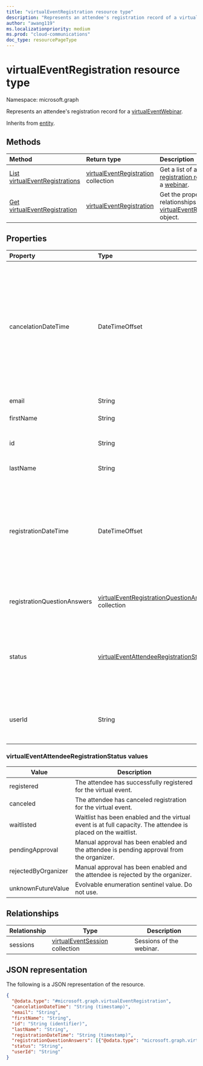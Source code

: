 ```yaml
---
title: "virtualEventRegistration resource type"
description: "Represents an attendee's registration record of a virtual event."
author: "awang119"
ms.localizationpriority: medium
ms.prod: "cloud-communications"
doc_type: resourcePageType
---
```


# virtualEventRegistration resource type

Namespace: microsoft.graph

Represents an attendee's registration record for a [virtualEventWebinar](../resources/virtualeventwebinar.md).

Inherits from [entity](../resources/entity.md).

## Methods

|Method|Return type|Description|
|:---|:---|:---|
|[List virtualEventRegistrations](../api/virtualeventregistration-list.md)|[virtualEventRegistration](../resources/virtualeventregistration.md) collection|Get a list of all [registration records](../resources/virtualeventregistration.md) of a [webinar](../resources/virtualeventwebinar.md).|
|[Get virtualEventRegistration](../api/virtualeventregistration-get.md)|[virtualEventRegistration](../resources/virtualeventregistration.md)|Get the properties and relationships of a [virtualEventRegistration](../resources/virtualeventregistration.md) object.|

## Properties

|Property|Type|Description|
|:---|:---|:---|
|cancelationDateTime|DateTimeOffset|Date and time when the registrant cancels their registration for the virtual event. Only appears when applicable. The Timestamp type represents date and time information using ISO 8601 format and is always in UTC time. For example, midnight UTC on Jan 1, 2014 is `2014-01-01T00:00:00Z`.|
|email|String|Email address of the registrant.|
|firstName|String|First name of the registrant.|
|id|String|Unique identifier of the registrant. Read-only. Inherited from [entity](../resources/entity.md).|
|lastName|String|Last name of the registrant.|
|registrationDateTime|DateTimeOffset|Date and time when the registrant registers for the virtual event. The Timestamp type represents date and time information using ISO 8601 format and is always in UTC time. For example, midnight UTC on Jan 1, 2014 is `2014-01-01T00:00:00Z`.|
|registrationQuestionAnswers|[virtualEventRegistrationQuestionAnswer](../resources/virtualeventregistrationquestionanswer.md) collection|The registrant's answer to the registration questions.|
|status|[virtualEventAttendeeRegistrationStatus](#virtualeventattendeeregistrationstatus-values)|Registration status of the registrant. Read-only. Possible values are: `registered`, `canceled`, `waitlisted`, `pendingApproval`, `rejectedByOrganizer`, `unknownFutureValue`.  |
|userId|String|The registrant's ID in Microsoft Entra ID. Only appears when the registrant is registered in Microsoft Entra ID.|

### virtualEventAttendeeRegistrationStatus values

| Value | Description |
| ----- | ----------- |
| registered | The attendee has successfully registered for the virtual event. |
| canceled | The attendee has canceled registration for the virtual event. |
| waitlisted | Waitlist has been enabled and the virtual event is at full capacity. The attendee is placed on the waitlist. |
| pendingApproval | Manual approval has been enabled and the attendee is pending approval from the organizer. |
| rejectedByOrganizer | Manual approval has been enabled and the attendee is rejected by the organizer. |
| unknownFutureValue | Evolvable enumeration sentinel value. Do not use. |

## Relationships

| Relationship | Type | Description |
| ------------ | ---- | ----------- |
| sessions | [virtualEventSession](../resources/virtualeventsession.md)  collection | Sessions of the webinar.|

## JSON representation

The following is a JSON representation of the resource.
<!-- {
  "blockType": "resource",
  "keyProperty": "id",
  "@odata.type": "microsoft.graph.virtualEventRegistration",
  "baseType": "microsoft.graph.entity",
  "openType": false
}
-->
``` json
{
  "@odata.type": "#microsoft.graph.virtualEventRegistration",
  "cancelationDateTime": "String (timestamp)",
  "email": "String",
  "firstName": "String",
  "id": "String (identifier)",  
  "lastName": "String",
  "registrationDateTime": "String (timestamp)",
  "registrationQuestionAnswers": [{"@odata.type": "microsoft.graph.virtualEventRegistrationQuestionAnswer"}],
  "status": "String",
  "userId": "String"
}
```
